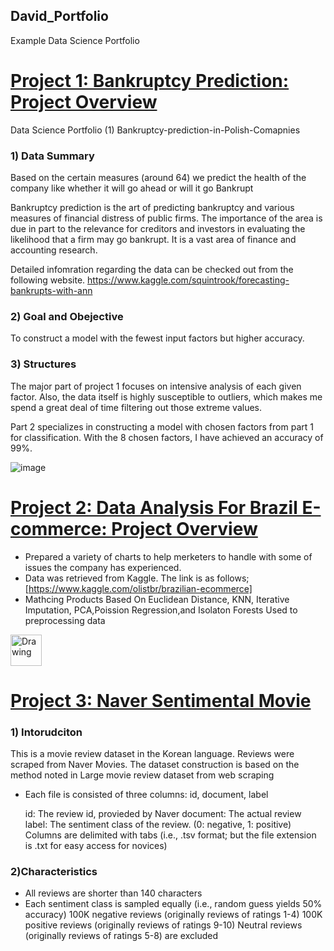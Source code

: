 ## David_Portfolio

Example Data Science Portfolio

# [Project 1: Bankruptcy Prediction: Project Overview](https://github.com/sd2beatles/portfolio_polish_bankruptcy)

Data Science Portfolio (1) Bankruptcy-prediction-in-Polish-Comapnies
### 1) Data Summary

Based on the certain measures (around 64) we predict the health of the company like whether it will go ahead or will it go Bankrupt

Bankruptcy prediction is the art of predicting bankruptcy and various measures of financial distress of public firms. The importance of the area is due in part to the relevance for creditors and investors in evaluating the likelihood that a firm may go bankrupt. It is a vast area of finance and accounting research.

Detailed infomration regarding the data can be checked out from the following website. https://www.kaggle.com/squintrook/forecasting-bankrupts-with-ann

### 2) Goal and Obejective

To construct a model with the fewest input factors but higher accuracy.

### 3) Structures

The major part of project 1 focuses on intensive analysis of each given factor. Also, the data itself is highly susceptible to outliers, which makes me spend a great deal of time filtering out those extreme values.

Part 2 specializes in constructing a model with chosen factors from part 1 for classification. With the 8 chosen factors, I have achieved an accuracy of 99%.

![image](https://user-images.githubusercontent.com/53164959/88418989-5b57a500-ce1f-11ea-9d1b-2e68fe95210d.png)


# [Project 2: Data Analysis For Brazil E-commerce: Project Overview](https://github.com/sd2beatles/Brazil_Ecomerce)

- Prepared a variety of charts to help merketers to handle with some of issues the company has experienced.
- Data was retrieved from Kaggle. The link is as follows;  [https://www.kaggle.com/olistbr/brazilian-ecommerce]
- Mathcing Products Based On Euclidean Distance, KNN, Iterative Imputation, PCA,Poission Regression,and Isolaton Forests Used to preprocessing data

<img src='https://user-images.githubusercontent.com/53164959/86457594-df59c800-bd5e-11ea-8f9f-7bd8d29a9ab4.png' alt="Drawing" style="width: 50px;"/>


# [Project 3: Naver Sentimental Movie](https://github.com/sd2beatles/Brazil_Ecomerce)

### 1) Intorudciton 
This is a movie review dataset in the Korean language. Reviews were scraped from Naver Movies.
The dataset construction is based on the method noted in Large movie review dataset from web scraping 

- Each file is consisted of three columns: id, document, label

    id: The review id, provieded by Naver
    document: The actual review
    label: The sentiment class of the review. (0: negative, 1: positive)
    Columns are delimited with tabs (i.e., .tsv format; but the file extension is .txt for easy access for novices)

### 2)Characteristics

   - All reviews are shorter than 140 characters
   - Each sentiment class is sampled equally (i.e., random guess yields 50% accuracy)
        100K negative reviews (originally reviews of ratings 1-4)
        100K positive reviews (originally reviews of ratings 9-10)
        Neutral reviews (originally reviews of ratings 5-8) are excluded

